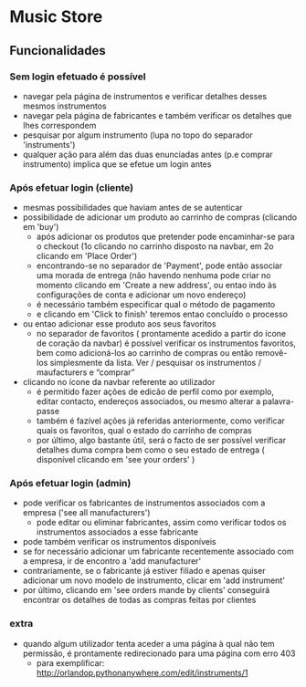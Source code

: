 # Music Store

## Funcionalidades

### Sem login efetuado é possível
- navegar pela página de instrumentos e verificar detalhes desses mesmos instrumentos
- navegar pela página de fabricantes e também verificar os detalhes que lhes correspondem
- pesquisar por algum instrumento (lupa no topo do separador 'instruments')
- qualquer ação para além das duas enunciadas antes (p.e comprar instrumento) implica que se efetue um login antes

### Após efetuar login (cliente)
- mesmas possibilidades que haviam antes de se autenticar
- possibilidade de adicionar um produto ao carrinho de compras (clicando em 'buy')
	- após adicionar os produtos que pretender pode encaminhar-se para o checkout (1o clicando no carrinho disposto na navbar, em 2o clicando em 'Place Order')
	- encontrando-se no separador de 'Payment', pode então associar uma morada de entrega (não havendo nenhuma pode criar no momento clicando em 'Create a new address', ou entao indo às configurações de conta e adicionar um novo endereço)
	- é necessário também especificar qual o método de pagamento
	- e clicando em 'Click to finish' teremos entao concluído o processo
- ou entao adicionar esse produto aos seus favoritos
	- no separador de favoritos ( prontamente acedido a partir do ícone de coração da navbar) é possível verificar os instrumentos favoritos, bem como adicioná-los ao carrinho de compras ou então removê-los simplesmente da lista.
Ver / pesquisar os instrumentos / maufacturers e “comprar”
- clicando no ícone da navbar referente ao utilizador
	- é permitido fazer ações de edicão de perfil como por exemplo, editar contacto, endereços associados, ou mesmo alterar a palavra-passe
	- também é fazível ações já referidas anteriormente, como verificar quais os favoritos, qual o estado do carrinho de compras
	- por último, algo bastante útil, será o facto de ser possível verificar detalhes duma compra bem como o seu estado de entrega ( disponível clicando em 'see your orders' )

### Após efetuar login (admin)
- pode verificar os fabricantes de instrumentos associados com a empresa ('see all manufacturers')
	- pode editar ou eliminar fabricantes, assim como verificar todos os instrumentos associados a esse fabricante
- pode também verificar os instrumentos disponíveis
- se for necessário adicionar um fabricante recentemente associado com a empresa, ir de encontro a 'add manufacturer'
- contrariamente, se o fabricante já estiver filiado e apenas quiser adicionar um novo modelo de instrumento, clicar em 'add instrument'
- por último, clicando em 'see orders mande by clients' conseguirá encontrar os detalhes de todas as compras feitas por clientes

### extra
- quando algum utilizador tenta aceder a uma página à qual não tem permissão, é prontamente redirecionado para uma página com erro 403
	- para exemplificar: http://orlandop.pythonanywhere.com/edit/instruments/1


